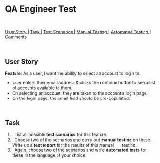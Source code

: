 # QA Engineer Test

<br/>

[User Story ](#user-story) |
[Task ](#task) |
[Test Scenarios ](#test-scenarios) |
[Manual Testing ](#manual-testing) |
[Automated Testing ](#automated-testing) |
[Comments ](#comments)

<br/>

## User Story
**Feature**: As a user, I want the ability to select an account to login to.

* User enters their email address & clicks the continue button to see a list of accounts available to them.
* On selecting an account, they are taken to the account’s login page.
* On the login page, the email field should be pre-populated.  

<br/>

## Task  

1. &nbsp; List all possible **test scenarios** for this feature.
2. &nbsp; Choose two of the scenarios and carry out **manual testing** on these. Write up a **test report** for the results of this manual &nbsp; &nbsp; &nbsp; testing.
3. &nbsp; Again, choose two of the scenarios and write **automated tests** for these in the language of your choice.

<br/>
